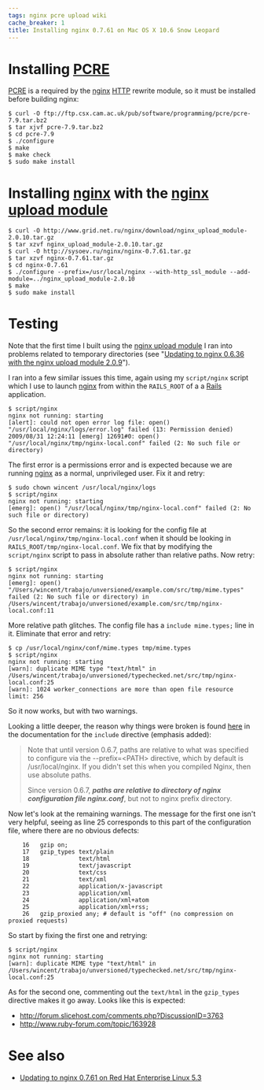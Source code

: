 ```yaml
---
tags: nginx pcre upload wiki
cache_breaker: 1
title: Installing nginx 0.7.61 on Mac OS X 10.6 Snow Leopard
---
```


# Installing [PCRE](/wiki/PCRE)

[PCRE](/wiki/PCRE) is a required by the [nginx](/wiki/nginx) [HTTP](/wiki/HTTP) rewrite module, so it must be installed before building nginx:

```shell
$ curl -O ftp://ftp.csx.cam.ac.uk/pub/software/programming/pcre/pcre-7.9.tar.bz2
$ tar xjvf pcre-7.9.tar.bz2
$ cd pcre-7.9
$ ./configure
$ make
$ make check
$ sudo make install
```

# Installing [nginx](/wiki/nginx) with the [nginx upload module](/wiki/nginx_upload_module)

```shell
$ curl -O http://www.grid.net.ru/nginx/download/nginx_upload_module-2.0.10.tar.gz
$ tar xzvf nginx_upload_module-2.0.10.tar.gz
$ curl -O http://sysoev.ru/nginx/nginx-0.7.61.tar.gz
$ tar xzvf nginx-0.7.61.tar.gz
$ cd nginx-0.7.61
$ ./configure --prefix=/usr/local/nginx --with-http_ssl_module --add-module=../nginx_upload_module-2.0.10
$ make
$ sudo make install
```

# Testing

Note that the first time I built using the [nginx upload module](/wiki/nginx_upload_module) I ran into problems related to temporary directories (see "[Updating to nginx 0.6.36 with the nginx upload module 2.0.9](/wiki/Updating_to_nginx_0.6.36_with_the_nginx_upload_module_2.0.9)").

I ran into a few similar issues this time, again using my `script/nginx` script which I use to launch [nginx](/wiki/nginx) from within the `RAILS_ROOT` of a a [Rails](/wiki/Rails) application.

```shell
$ script/nginx
nginx not running: starting
[alert]: could not open error log file: open() "/usr/local/nginx/logs/error.log" failed (13: Permission denied)
2009/08/31 12:24:11 [emerg] 12691#0: open() "/usr/local/nginx/tmp/nginx-local.conf" failed (2: No such file or directory)
```

The first error is a permissions error and is expected because we are running [nginx](/wiki/nginx) as a normal, unprivileged user. Fix it and retry:

```shell
$ sudo chown wincent /usr/local/nginx/logs
$ script/nginx
nginx not running: starting
[emerg]: open() "/usr/local/nginx/tmp/nginx-local.conf" failed (2: No such file or directory)
```

So the second error remains: it is looking for the config file at `/usr/local/nginx/tmp/nginx-local.conf` when it should be looking in `RAILS_ROOT/tmp/nginx-local.conf`. We fix that by modifying the `script/nginx` script to pass in absolute rather than relative paths. Now retry:

```shell
$ script/nginx
nginx not running: starting
[emerg]: open() "/Users/wincent/trabajo/unversioned/example.com/src/tmp/mime.types" failed (2: No such file or directory) in /Users/wincent/trabajo/unversioned/example.com/src/tmp/nginx-local.conf:11
```

More relative path glitches. The config file has a `include mime.types;` line in it. Eliminate that error and retry:

```shell
$ cp /usr/local/nginx/conf/mime.types tmp/mime.types
$ script/nginx
nginx not running: starting
[warn]: duplicate MIME type "text/html" in /Users/wincent/trabajo/unversioned/typechecked.net/src/tmp/nginx-local.conf:25
[warn]: 1024 worker_connections are more than open file resource limit: 256
```

So it now works, but with two warnings.

Looking a little deeper, the reason why things were broken is found [here](http://wiki.nginx.org/NginxHttpMainModule) in the documentation for the `include` directive (emphasis added):

> Note that until version 0.6.7, paths are relative to what was specified to configure via the --prefix=&lt;PATH&gt; directive, which by default is /usr/local/nginx. If you didn't set this when you compiled Nginx, then use absolute paths.
>
> Since version 0.6.7, **_paths are relative to directory of nginx configuration file nginx.conf_**, but not to nginx prefix directory.

Now let's look at the remaining warnings. The message for the first one isn't very helpful, seeing as line 25 corresponds to this part of the configuration file, where there are no obvious defects:

        16   gzip on;
        17   gzip_types text/plain
        18              text/html
        19              text/javascript
        20              text/css
        21              text/xml
        22              application/x-javascript
        23              application/xml
        24              application/xml+atom
        25              application/xml+rss;
        26   gzip_proxied any; # default is "off" (no compression on proxied requests)

So start by fixing the first one and retrying:

```shell
$ script/nginx
nginx not running: starting
[warn]: duplicate MIME type "text/html" in /Users/wincent/trabajo/unversioned/typechecked.net/src/tmp/nginx-local.conf:25
```

As for the second one, commenting out the `text/html` in the `gzip_types` directive makes it go away. Looks like this is expected:

-   <http://forum.slicehost.com/comments.php?DiscussionID=3763>
-   <http://www.ruby-forum.com/topic/163928>

# See also

-   [Updating to nginx 0.7.61 on Red Hat Enterprise Linux 5.3](/wiki/Updating_to_nginx_0.7.61_on_Red_Hat_Enterprise_Linux_5.3)
